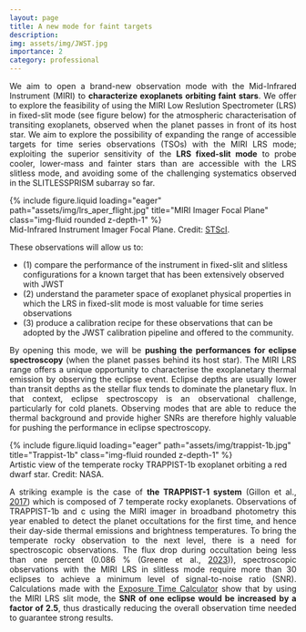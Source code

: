 ```yaml
---
layout: page
title: A new mode for faint targets
description: 
img: assets/img/JWST.jpg
importance: 2
category: professional
---
```



<p style="text-align:justify;">
We aim to open a brand-new observation mode with the Mid-Infrared Instrument (MIRI) to <strong>characterize exoplanets orbiting faint stars</strong>. We offer to explore the feasibility of using the MIRI Low Reslution Spectrometer (LRS) in fixed-slit mode (see figure below) for the atmospheric characterisation of transiting exoplanets, observed when the planet passes in front of its host star. We aim to explore the possibility of expanding the range of accessible targets for time series observations (TSOs) with the MIRI LRS mode; exploiting the superior sensitivity of the <strong>LRS fixed-slit mode</strong> to probe cooler, lower-mass and fainter stars than are accessible with the LRS slitless mode, and avoiding some of the challenging systematics observed in the SLITLESSPRISM subarray so far. 
</p>

<div class="row">
    <div class="col-sm mt-3 mt-md-0">
        {% include figure.liquid loading="eager" path="assets/img/lrs_aper_flight.jpg" title="MIRI Imager Focal Plane" class="img-fluid rounded z-depth-1" %}
    </div>
</div>
<div class="caption">
    Mid-Infrared Instrument Imager Focal Plane. Credit: <a href="https://jwst-docs.stsci.edu/jwst-mid-infrared-instrument/miri-observing-modes/miri-low-resolution-spectroscopy#gsc.tab=0">STScI</a>.
</div>

<p style="text-align:justify;">
These observations will allow us to: 
<ul>
    <li>(1) compare the performance of the instrument in fixed-slit and slitless configurations for a known target that has been extensively observed with JWST </li>
    <li>(2) understand the parameter space of exoplanet physical properties in which the LRS in fixed-slit mode is most valuable for time series observations</li>
    <li>(3) produce a calibration recipe for these observations that can be adopted by the JWST calibration pipeline and offered to the community.</li>
</ul>
</p>
<p style="text-align:justify;">
By opening this mode, we will be <strong>pushing the performances for eclipse spectroscopy</strong> (when the planet passes behind its host star). The MIRI LRS range offers a unique opportunity to characterise the exoplanetary thermal emission by observing the eclipse event. Eclipse depths are usually lower than transit depths as the stellar flux tends to dominate the planetary flux. In that context, eclipse spectroscopy is an observational challenge, particularly for cold planets. Observing modes that are able to reduce the thermal background and provide higher SNRs are therefore highly valuable for pushing the performance in eclipse spectroscopy.
</p>


<div class="col-sm mt-3 mt-md-0">
    {% include figure.liquid loading="eager" path="assets/img/trappist-1b.jpg" title="Trappist-1b" class="img-fluid rounded z-depth-1" %}
</div>


<div class="caption">
    Artistic view of the temperate rocky TRAPPIST-1b exoplanet orbiting a red dwarf star. Credit: NASA.
</div>

<p style="text-align:justify;">
A striking example is the case of <strong>the TRAPPIST-1 system</strong> (Gillon et al., <a href="http://www.nature.com/articles/nature21360">2017</a>) which is composed of 7 temperate rocky exoplanets. Observations of TRAPPIST-1b and c using the MIRI imager in broadband photometry this year enabled to detect the planet occultations for the first time, and hence their day-side thermal emissions and brightness temperatures. To bring the temperate rocky observation to the next level, there is a need for spectroscopic observations. The flux drop during occultation being less than one percent (0.086 % (Greene et al.,  <a href="https://www.nature.com/articles/s41586-023-05951-7">2023</a>)), spectroscopic observations with the MIRI LRS in slitless mode require more than 30 eclipses to achieve a minimum level of signal-to-noise ratio (SNR). Calculations made with the  <a href="https://jwst-docs.stsci.edu/jwst-exposure-time-calculator-overview#gsc.tab=0">Exposure Time Calculator</a> show that by using the MIRI LRS slit mode, the <strong>SNR of one eclipse would be increased by a factor of 2.5</strong>, thus drastically reducing the overall observation time needed to guarantee strong results.
</p>

